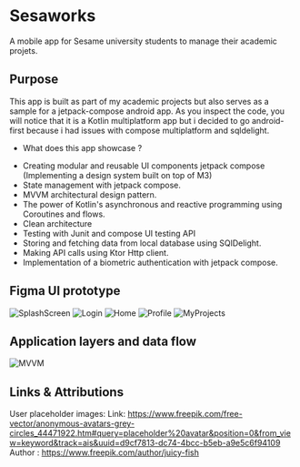 # Sesaworks
A mobile app for Sesame university students to manage their academic projets.
## Purpose
This app is built as part of my academic projects but also serves as a sample for a jetpack-compose android app.
As you inspect the code, you will notice that it is a Kotlin multiplatform app but i decided to go android-first because i had issues with compose multiplatform and sqldelight.
* What does this app showcase ?
 - Creating modular and reusable UI components jetpack compose (Implementing a design system built on top of M3)
 - State management with jetpack compose.
 - MVVM architectural design pattern.
 - The power of Kotlin's asynchronous and reactive programming using Coroutines and flows.
 - Clean architecture 
 - Testing with Junit and compose UI testing API
 - Storing and fetching data from local database using SQlDelight.
 - Making API calls using Ktor Http client.
 - Implementation of a biometric authentication with jetpack compose.

## Figma UI prototype
![SplashScreen](./assets/SplashScreen.png)
![Login](./assets/UserSigning.png)
![Home](./assets/Home.png)
![Profile](./assets/Profile.png)
![MyProjects](./assets/SearchProjects.png)

## Application layers and data flow

![MVVM](./assets/mvvm.PNG)

## Links & Attributions
User placeholder images:
 Link: https://www.freepik.com/free-vector/anonymous-avatars-grey-circles_44471922.htm#query=placeholder%20avatar&position=0&from_view=keyword&track=ais&uuid=d9cf7813-dc74-4bcc-b5eb-a9e5c6f94109 \
 Author : https://www.freepik.com/author/juicy-fish